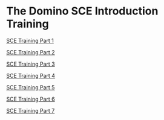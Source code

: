# The Domino SCE Introduction Training
  
[SCE Training Part 1]([https://www.google.com](https://github.com/dominopetter/sce-training/blob/main/SCE-Training-Part-1.md))  
  
[SCE Training Part 2]([https://www.google.com](https://github.com/dominopetter/sce-training/blob/main/SCE-Training-Part-2.md))  
  
[SCE Training Part 3]([https://www.google.com](https://github.com/dominopetter/sce-training/blob/main/SCE-Training-Part-3.md))  
  
[SCE Training Part 4]([https://www.google.com](https://github.com/dominopetter/sce-training/blob/main/SCE-Training-Part-4.md))  
  
[SCE Training Part 5]([https://www.google.com](https://github.com/dominopetter/sce-training/blob/main/SCE-Training-Part-5.md))  
  
[SCE Training Part 6]([https://www.google.com](https://github.com/dominopetter/sce-training/blob/main/SCE-Training-Part-6.md))  
  
[SCE Training Part 7]([https://www.google.com](https://github.com/dominopetter/sce-training/blob/main/SCE-Training-Part-7.md))  
  
